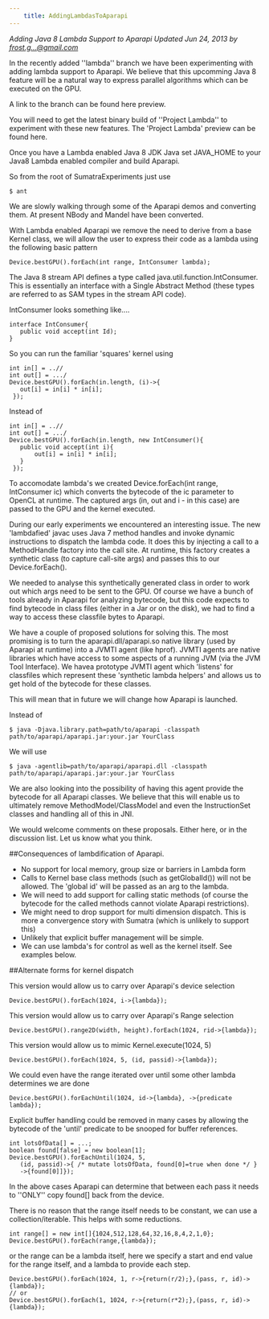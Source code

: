 ```yaml
---
    title: AddingLambdasToAparapi
---
```


*Adding Java 8 Lambda Support to Aparapi Updated Jun 24, 2013 by frost.g...@gmail.com*

In the recently added ''lambda'' branch we have been experimenting with adding lambda support to Aparapi. We believe that this upcomming Java 8 feature will be a natural way to express parallel algorithms which can be executed on the GPU.

A link to the branch can be found here preview.

You will need to get the latest binary build of ''Project Lambda'' to experiment with these new features. The 'Project Lambda' preview can be found here.

Once you have a Lambda enabled Java 8 JDK Java set JAVA_HOME to your Java8 Lambda enabled compiler and build Aparapi.

So from the root of SumatraExperiments just use

    $ ant
We are slowly walking through some of the Aparapi demos and converting them. At present NBody and Mandel have been converted.

With Lambda enabled Aparapi we remove the need to derive from a base Kernel class, we will allow the user to express their code as a lambda using the following basic pattern

    Device.bestGPU().forEach(int range, IntConsumer lambda);
The Java 8 stream API defines a type called java.util.function.IntConsumer. This is essentially an interface with a Single Abstract Method (these types are referred to as SAM types in the stream API code).

IntConsumer looks something like....

    interface IntConsumer{
       public void accept(int Id);
    }
So you can run the familiar 'squares' kernel using

    int in[] = ..//
    int out[] = .../
    Device.bestGPU().forEach(in.length, (i)->{
       out[i] = in[i] * in[i];
     });

Instead of

    int in[] = ..//
    int out[] = .../
    Device.bestGPU().forEach(in.length, new IntConsumer(){
       public void accept(int i){
           out[i] = in[i] * in[i];
       }
     });

To accomodate lambda's we created Device.forEach(int range, IntConsumer ic) which converts the bytecode of the ic parameter to OpenCL at runtime. The captured args (in, out and i - in this case) are passed to the GPU and the kernel executed.

During our early experiments we encountered an interesting issue. The new 'lambdafied' javac uses Java 7 method handles and invoke dynamic instructions to dispatch the lambda code. It does this by injecting a call to a MethodHandle factory into the call site. At runtime, this factory creates a synthetic class (to capture call-site args) and passes this to our Device.forEach().

We needed to analyse this synthetically generated class in order to work out which args need to be sent to the GPU. Of course we have a bunch of tools already in Aparapi for analyzing bytecode, but this code expects to find bytecode in class files (either in a Jar or on the disk), we had to find a way to access these classfile bytes to Aparapi.

We have a couple of proposed solutions for solving this. The most promising is to turn the aparapi.dll/aparapi.so native library (used by Aparapi at runtime) into a JVMTI agent (like hprof). JVMTI agents are native libraries which have access to some aspects of a running JVM (via the JVM Tool Interface). We havea prototype JVMTI agent which 'listens' for classfiles which represent these 'synthetic lambda helpers' and allows us to get hold of the bytecode for these classes.

This will mean that in future we will change how Aparapi is launched.

Instead of

    $ java -Djava.library.path=path/to/aparapi -classpath path/to/aparapi/aparapi.jar:your.jar YourClass
    
We will use

    $ java -agentlib=path/to/aparapi/aparapi.dll -classpath path/to/aparapi/aparapi.jar:your.jar YourClass
We are also looking into the possibility of having this agent provide the bytecode for all Aparapi classes. We believe that this will enable us to ultimately remove MethodModel/ClassModel and even the InstructionSet classes and handling all of this in JNI.

We would welcome comments on these proposals. Either here, or in the discussion list. Let us know what you think.

##Consequences of lambdification of Aparapi.

* No support for local memory, group size or barriers in Lambda form
* Calls to Kernel base class methods (such as getGlobalId()) will not be allowed. The 'global id' will be passed as an arg to the lambda.
* We will need to add support for calling static methods (of course the bytecode for the called methods cannot violate Aparapi restrictions).
* We might need to drop support for multi dimension dispatch. This is more a convergence story with Sumatra (which is unlikely to support this)
* Unlikely that explicit buffer management will be simple.
* We can use lambda's for control as well as the kernel itself. See examples below.

##Alternate forms for kernel dispatch

This version would allow us to carry over Aparapi's device selection

    Device.bestGPU().forEach(1024, i->{lambda});
This version would allow us to carry over Aparapi's Range selection

    Device.bestGPU().range2D(width, height).forEach(1024, rid->{lambda});
This version would allow us to mimic Kernel.execute(1024, 5)

    Device.bestGPU().forEach(1024, 5, (id, passid)->{lambda});
We could even have the range iterated over until some other lambda determines we are done

    Device.bestGPU().forEachUntil(1024, id->{lambda}, ->{predicate lambda});
Explicit buffer handling could be removed in many cases by allowing the bytecode of the 'until' predicate to be snooped for buffer references.

    int lotsOfData[] = ...;
    boolean found[false] = new boolean[1];
    Device.bestGPU().forEachUntil(1024, 5,
       (id, passid)->{ /* mutate lotsOfData, found[0]=true when done */ }
       ->{found[0]]});
In the above cases Aparapi can determine that between each pass it needs to ''ONLY'' copy found[] back from the device.

There is no reason that the range itself needs to be constant, we can use a collection/iterable. This helps with some reductions.

    int range[] = new int[]{1024,512,128,64,32,16,8,4,2,1,0};
    Device.bestGPU().forEach(range,{lambda});
or the range can be a lambda itself, here we specify a start and end value for the range itself, and a lambda to provide each step.

    Device.bestGPU().forEach(1024, 1, r->{return(r/2);},(pass, r, id)->{lambda});
    // or
    Device.bestGPU().forEach(1, 1024, r->{return(r*2);},(pass, r, id)->{lambda});
